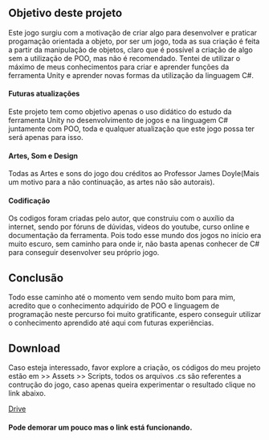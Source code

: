 <h2>Objetivo deste projeto</h2>

<a>Este jogo surgiu com a motivação de criar algo para desenvolver e praticar progamação orientada a objeto, por ser um jogo, toda as sua criação é feita a partir da manipulação de objetos, claro que é possível a criação de algo sem a utilização de POO, mas não é recomendado. Tentei de utilizar o máximo de meus conhecimentos para criar e aprender funções da ferramenta Unity e aprender novas formas da utilização da linguagem C#.</a>

<h4>Futuras atualizações</h4>

<a>Este projeto tem como objetivo apenas o uso didático do estudo da ferramenta Unity no desenvolvimento de jogos e na linguagem C# juntamente com POO, toda e qualquer atualização que este jogo possa ter será apenas para isso.</a>

<h4>Artes, Som e Design</h4>

<a>Todas as Artes e sons do jogo dou créditos ao Professor James Doyle(Mais um motivo para a não continuação, as artes não são autorais).</a>
  
<h4>Codificação</h4>
  
<a>Os codigos foram criadas pelo autor, que construiu com o auxílio da internet, sendo por fóruns de dúvidas, videos do youtube, curso online e documentação da ferramenta. Pois todo esse mundo dos jogos no início era muito escuro, sem caminho para onde ir, não basta apenas conhecer de C# para conseguir desenvolver seu próprio jogo.</a>

<h2>Conclusão</h2>

<a>Todo esse caminho até o momento vem sendo muito bom para mim, acredito que o conhecimento adquirido de POO e linguagem de programação neste percurso foi muito gratificante, espero conseguir utilizar o conhecimento aprendido até aqui com futuras experiências.</a>

<h2>Download</h2>

<a>Caso esteja interessado, favor explore a criação, os códigos do meu projeto estão em >> Assets >> Scripts, todos os arquivos .cs são referentes a contrução do jogo, caso apenas queira experimentar o resultado clique no link abaixo.</a>

<a href="https://drive.google.com/u/1/uc?id=17FYj_5guWGVTwwfQW_LK-pnr1WQerGny&export=download">Drive</a> 

#### Pode demorar um pouco mas o link está funcionando.
